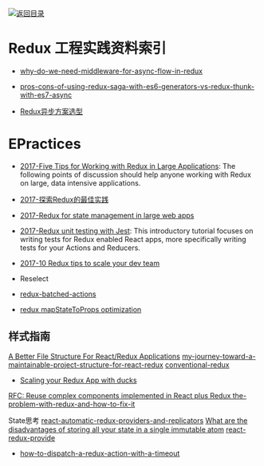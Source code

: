 [![返回目录](https://parg.co/UGo)](https://github.com/wxyyxc1992/Awesome-Reference) 
 
 
 
 

# Redux 工程实践资料索引

- [why-do-we-need-middleware-for-async-flow-in-redux](http://stackoverflow.com/questions/34570758/why-do-we-need-middleware-for-async-flow-in-redux/34623840#34623840)

- [pros-cons-of-using-redux-saga-with-es6-generators-vs-redux-thunk-with-es7-async](http://stackoverflow.com/questions/34930735/pros-cons-of-using-redux-saga-with-es6-generators-vs-redux-thunk-with-es7-async)

- [Redux异步方案选型](https://zhuanlan.zhihu.com/p/24337401)


# EPractices



- [2017-Five Tips for Working with Redux in Large Applications](https://parg.co/bIi): The following points of discussion should help anyone working with Redux on large, data intensive applications.

- [2017-探索Redux的最佳实践](http://mp.weixin.qq.com/s/DyUSg_J6t1C43PDJZi8GuQ)

- [2017-Redux for state management in large web apps](https://www.mapbox.com/blog/redux-for-state-management-in-large-web-apps/)

- [2017-Redux unit testing with Jest](https://medium.com/@btg5679/redux-unit-testing-with-jest-f3a18f387f75): This introductory tutorial focuses on writing tests for Redux enabled React apps, more specifically writing tests for your Actions and Reducers.

- [2017-10 Redux tips to scale your dev team](https://blog.matters.tech/10-redux-tips-from-the-trenches-55e06ed1c0a8)

- Reselect
- [redux-batched-actions](https://github.com/tshelburne/redux-batched-actions)
- [redux mapStateToProps optimization](https://medium.com/@cvetanov/redux-mapstatetoprops-optimization-5880078a8a7a)


## 样式指南


[A Better File Structure For React/Redux Applications](http://marmelab.com/blog/2015/12/17/react-directory-structure.html)
[my-journey-toward-a-maintainable-project-structure-for-react-redux](https://hackernoon.com/my-journey-toward-a-maintainable-project-structure-for-react-redux-b05dfd999b5#.uz1c90xd0)
[conventional-redux](https://github.com/mjaneczek/conventional-redux)
- [Scaling your Redux App with ducks](https://medium.com/@alexnm/scaling-your-redux-app-with-ducks-6115955638be#.r2wzfzmsv) 


[RFC: Reuse complex components implemented in React plus Redux ](https://github.com/reactjs/react-redux/issues/278)
[the-problem-with-redux-and-how-to-fix-it](http://blog.javascripting.com/2016/05/21/the-problem-with-redux-and-how-to-fix-it/)

State思考
[react-automatic-redux-providers-and-replicators](https://medium.com/@timbur/react-automatic-redux-providers-and-replicators-c4e35a39f1#.uai23k2su)
[What are the disadvantages of storing all your state in a single immutable atom](https://github.com/reactjs/redux/issues/1385)
[react-redux-provide](https://github.com/loggur/react-redux-provide)

- [how-to-dispatch-a-redux-action-with-a-timeout](http://stackoverflow.com/questions/35411423/how-to-dispatch-a-redux-action-with-a-timeout/35415559#35415559)